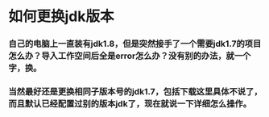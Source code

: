# 如何更换jdk版本  
### 自己的电脑上一直装有jdk1.8，但是突然接手了一个需要jdk1.7的项目怎么办？导入工作空间后全是error怎么办？没有别的办法，就一个字，换。  
### 当然最好还是更换相同子版本号的jdk1.7，包括下载这里具体不说了，而且默认已经配置过别的版本jdk了，现在就说一下详细怎么操作。
